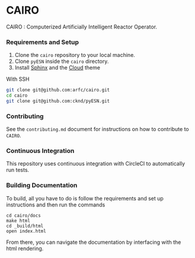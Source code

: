 # CAIRO
CAIRO : Computerized Artificially Intelligent Reactor Operator.  

### Requirements and Setup
1. Clone the ``cairo`` repository to your local machine.
2. Clone ``pyESN`` inside the ``cairo`` directory.
3. Install [Sphinx](https://www.sphinx-doc.org/en/master/) and the 
[Cloud](https://cloud-sptheme.readthedocs.io/en/latest/install.html) theme


With SSH
```bash
git clone git@github.com:arfc/cairo.git
cd cairo
git clone git@github.com:cknd/pyESN.git
```


### Contributing
See the `contributing.md` document for instructions on how to contribute to `CAIRO`.

### Continuous Integration
This repository uses continuous integration with CircleCI to automatically run tests.

### Building Documentation
To build, all you have to do is follow the requirements and set up instructions
and then run the commands
```
cd cairo/docs
make html
cd _build/html
open index.html
```
From there, you can navigate the documentation by interfacing with the html 
rendering.
